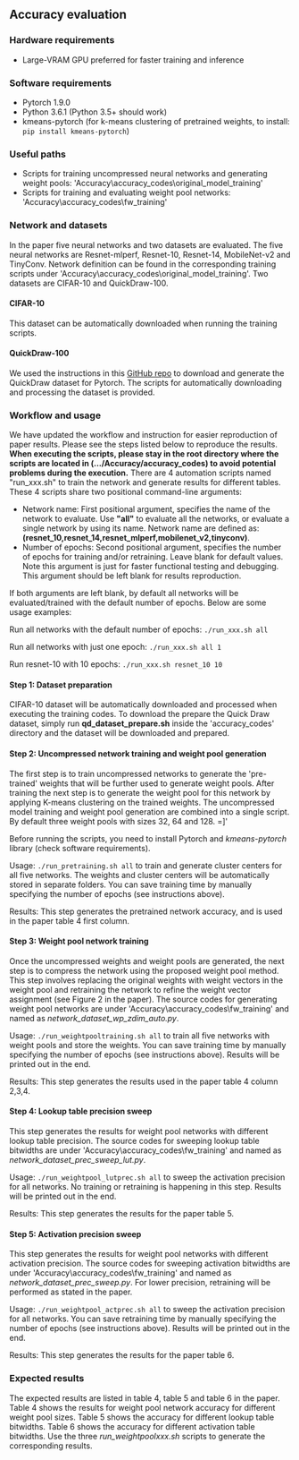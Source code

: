 ## Accuracy evaluation
### Hardware requirements
- Large-VRAM GPU preferred for faster training and inference

### Software requirements
- Pytorch 1.9.0
- Python 3.6.1 (Python 3.5+ should work)
- kmeans-pytorch (for k-means clustering of pretrained weights, to install: `pip install kmeans-pytorch`)

###  Useful paths
- Scripts for training uncompressed neural networks and generating weight pools: 'Accuracy\accuracy_codes\original_model_training'
- Scripts for training and evaluating weight pool networks: 'Accuracy\accuracy_codes\fw_training'

### Network and datasets
In the paper five neural networks and two datasets are evaluated. The five neural networks are Resnet-mlperf, Resnet-10, Resnet-14, MobileNet-v2 and TinyConv. Network definition can be found in the corresponding training scripts under  'Accuracy\accuracy_codes\original_model_training'. Two datasets are CIFAR-10 and QuickDraw-100. 
#### CIFAR-10
This dataset can be automatically downloaded when running the training scripts.
#### QuickDraw-100
We used the instructions in this [GitHub repo](https://github.com/XJay18/QuickDraw-pytorch) to download and generate the QuickDraw dataset for Pytorch. The scripts for automatically downloading and processing the dataset is provided.

### Workflow and usage
We have updated the workflow and instruction for easier reproduction of paper results. Please see the steps listed below to reproduce the results. **When executing the scripts, please stay in the root directory where the scripts are located in (.../Accuracy/accuracy_codes) to avoid potential problems during the execution.**
There are 4 automation scripts named "run_xxx.sh" to train the network and generate results for different tables. These 4 scripts share two positional command-line arguments:

- Network name: First positional argument, specifies the name of the network to evaluate. Use **"all"** to evaluate all the networks, or evaluate a single network by using its name. Network name are defined as: **(resnet_10,resnet_14,resnet_mlperf,mobilenet_v2,tinyconv)**. 
- Number of epochs: Second positional argument, specifies the number of epochs for training and/or retraining. Leave blank for default values. Note this argument is just for faster functional testing and debugging. This argument should be left blank for results reproduction. 

If both arguments are left blank, by default all networks will be evaluated/trained with the default number of epochs. 
Below are some usage examples:

Run all networks with the default number of epochs: `./run_xxx.sh all`

Run all networks with just one epoch: `./run_xxx.sh all 1`

Run resnet-10 with 10 epochs: `./run_xxx.sh resnet_10 10`


#### Step 1: Dataset preparation
CIFAR-10 dataset will be automatically downloaded and processed when executing the training codes. 
To download the prepare the Quick Draw dataset, simply run **qd_dataset_prepare.sh** inside the 'accuracy_codes' directory and the dataset will be downloaded and prepared. 

#### Step 2: Uncompressed network training and weight pool generation
The first step is to train uncompressed networks to generate the 'pre-trained' weights that will be further used to generate weight pools. After training the next step is to generate the weight pool for this network by applying K-means clustering on the trained weights. The uncompressed model training and weight pool generation are combined into a single script. By default three weight pools with sizes 32, 64 and 128. \=]'

Before running the scripts, you need to install Pytorch and *kmeans-pytorch* library (check software requirements).

Usage: `./run_pretraining.sh all` to train and generate cluster centers for all five networks. The weights and cluster centers will be automatically stored in separate folders. You can save training time by manually specifying the number of epochs (see instructions above). 

Results: This step generates the pretrained network accuracy, and is used in the paper table 4 first column. 

#### Step 3: Weight pool network training
Once the uncompressed weights and weight pools are generated, the next step is to compress the network using the proposed weight pool method. This step involves replacing the original weights with weight vectors in the weight pool and retraining the network to refine the weight vector assignment (see Figure 2 in the paper). The source codes for generating weight pool networks are under 'Accuracy\accuracy_codes\fw_training' and named as *network_dataset_wp_zdim_auto.py*. 

Usage: `./run_weightpooltraining.sh all` to train all five networks with weight pools and store the weights. You can save training time by manually specifying the number of epochs (see instructions above). Results will be printed out in the end. 

Results: This step generates the results used in the paper table 4 column 2,3,4. 

#### Step 4: Lookup table precision sweep
This step generates the results for weight pool networks with different lookup table precision. The source codes for sweeping lookup table bitwidths are under 'Accuracy\accuracy_codes\fw_training' and named as *network_dataset_prec_sweep_lut.py*.

Usage: `./run_weightpool_lutprec.sh all` to sweep the activation precision for all networks. No training or retraining is happening in this step. Results will be printed out in the end. 

Results: This step generates the results for the paper table 5. 

#### Step 5: Activation precision sweep
This step generates the results for weight pool networks with different activation precision. The source codes for sweeping activation bitwidths are under 'Accuracy\accuracy_codes\fw_training' and named as *network_dataset_prec_sweep.py*. For lower precision, retraining will be performed as stated in the paper. 

Usage: `./run_weightpool_actprec.sh all` to sweep the activation precision for all networks. You can save retraining time by manually specifying the number of epochs (see instructions above). Results will be printed out in the end. 

Results: This step generates the results for the paper table 6.


### Expected results
The expected results are listed in table 4, table 5 and table 6 in the paper. Table 4 shows the results for weight pool network accuracy for different weight pool sizes. Table 5 shows the accuracy for different lookup table bitwidths. Table 6 shows the accuracy for different activation table bitwidths. Use the three *run_weightpoolxxx.sh* scripts to generate the corresponding results.
